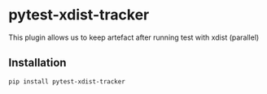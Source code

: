 # pytest-xdist-tracker

This plugin allows us to keep artefact after running test with xdist (parallel)


## Installation

```shell
pip install pytest-xdist-tracker
```
